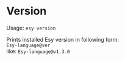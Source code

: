 # Version
Usage: `esy version`

Prints installed Esy version in following form:  
`Esy-language@ver`  
like: `Esy-language@v1.3.0`  

